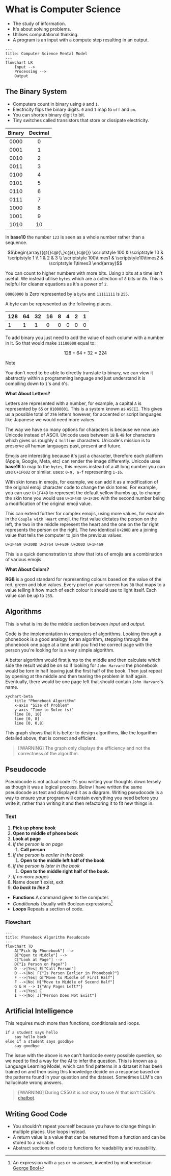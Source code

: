 # What is Computer Science

- The study of information.
- It's about solving problems.
- Utilises computational thinking.
- A program is an input with a compute step resulting in an output.

<section id="Mental Model" />

```mermaid
---
title: Computer Science Mental Model
---
flowchart LR
    Input -->
    Processing -->
    Output
```

## The Binary System

- Computers count in binary using `0` and `1`.
- Electricity flips the binary digits. `0` and `1` map to `off` and `on`.
- You can shorten binary digit to bit.
- Tiny switches called transistors that store or dissipate electricity.

<div align="center">

| Binary | Decimal |
| :----: | :-----: |
|  0000  |    0    |
|  0001  |    1    |
|  0010  |    2    |
|  0011  |    3    |
|  0100  |    4    |
|  0101  |    5    |
|  0110  |    6    |
|  0111  |    7    |
|  1000  |    8    |
|  1001  |    9    |
|  1010  |   10    |

</div>

In **base10**  the number `123` is seen as a whole number rather than a sequence.

```math
\begin{array}{@{}c@{\,}c@{\,}c@{}}
\scriptstyle 100 & \scriptstyle 10 & \scriptstyle 1 \\
1 & 2 & 3 \\
\scriptstyle 100\times1 &
\scriptstyle10\times2 & \scriptstyle 1\times3
\end{array}
```

You can count to higher numbers with more bits. Using `3` bits at a time isn't
useful. We instead utilise `bytes` which are a collection of `8` bits or `8b`.
This is helpful for cleaner equations as it's a power of `2`.

`00000000` is Zero represented by a `byte` and `11111111` is `255`.

A byte can be represented as the following places.

| 128 | 64  | 32  | 16  | 8   | 4   | 2   | 1   |
| --- | --- | --- | --- | --- | --- | --- | --- |
| 1   | 1   | 1   | 0   | 0   | 0   | 0   | 0   |

To add binary you just need to add the value of each column with a number in it.
So that would make `11100000` equal to:

```math
128 + 64 + 32 = 224
```

> [!NOTE] 
> You don't need to be able to directly translate to binary, we can view it abstractly within a programming language and just understand it is compiling down to `1`'s and `0`'s.

**What About Letters?**

Letters are represented with a number, for example, a capital `A` is represented
by `65` or `01000001`. This is a system known as `ASCII`. This gives us a
possible total of `256` letters however, for accented or script languages like
Japanese we would need more values.

The way we have so many options for characters is because we now use Unicode
instead of ASCII. Unicode uses between `1B` & `4B` for characters which gives us
roughly `4 billion` characters. Unicode's mission is to preserve all human
languages past, present and future.

Emojis are interesting because it's just a character, therefore each platform
(Apple, Google, Meta, etc) can render the image differently. Unicode uses
**base16** to map to the `bytes`, this means instead of a `4B` long number you
can use `U+1F602` or similar. uses: `0-9, a-f` representing `1-16`.

With skin tones in emojis, for example, we can add it as a modification of the
original emoji character code to change the skin tones. For example, you can use
`U+1F44D` to represent the default yellow thumbs up, to change the skin tone you
would use `U+1F44D U+1F3FD` with the second number being a modification of the
original emoji value.

This can extend further for complex emojis, using more values, for example in
the `Couple with Heart` emoji, the first value dictates the person on the left,
the two in the middle represent the heart and the one on the far right
represents the person on the right. The two identical `U+200D` are a joining
value that tells the computer to join the previous values.

```Couple with a Heart Emoji
U+1F469 U+200D U+2764 U+FE0F U+200D U+1F469
```

This is a quick demonstration to show that lots of emojis are a combination of
various emojis.

**What About Colors?**

**RGB** is a good standard for representing colours based on the value of the
red, green and blue values. Every pixel on your screen has `3B` that maps to a
value telling it how much of each colour it should use to light itself. Each
value can be up to `255`.

## Algorithms

This is what is inside the middle section between _input_ and _output_.

Code is the implementation in computers of algorithms. Looking through a
phonebook is a good analogy for an algorithm, stepping through the phonebook one
page at a time until you find the correct page with the person you're looking
for is a very simple algorithm.

A better algorithm would first jump to the middle and then calculate which side
the result would be on so if looking for `John Harvard` the phonebook would be
torn in half leaving just the first half of the book. Then just repeat by
opening at the middle and then tearing the problem in half again. Eventually,
there would be one page left that should contain `John Harvard`'s name.

```mermaid
xychart-beta
    title "Phonebook Algorithm"
    x-axis "Size of Problem"
    y-axis "Time to Solve (s)"
    line [0, 10]
    line [0, 8]
    line [0, 0.8]
```

This graph shows that it is better to design algorithms, like the logarithm
detailed above, that is correct and efficient.

> [!WARNING] The graph only displays the efficiency and not the correctness of
> the algorithm.

## Pseudocode

Pseudocode is not actual code it's you writing your thoughts down tersely as
though it was a logical process. Below I have written the same pseudocode as
text and displayed it as a diagram. Writing pseudocode is a way to ensure
your program will contain everything you need before you write it, rather than
writing it and then refactoring it to fit new things in.

### Text

1. **Pick up phone book**
2. **Open to middle of phone book**
3. **Look at page**
4. _If the person is on page_
   1. **Call person**
5. _If the person is earlier in the book_
   1. **Open to the middle left half of the book**
6. _If the person is later in the book_
   1. **Open to the middle right half of the book.**
7. _If no more pages_
8. Name doesn't exist, exit
9. **_Go back to line 3_**

- **Functions** A command given to the computer.
- _Conditionals_ Usually with Boolean expressions[^1]
- **_Loops_** Repeats a section of code.

### Flowchart

```mermaid
---
title: Phonebook Algorithm Pseudocode
---
flowchart TD
    A["Pick Up Phonebook"] -->
    B["Open to Middle"] -->
    C["Look at Page"] -->
    D{"Is Person on Page?"}
    D -->|Yes| E["Call Person"]
    D -->|No| F{"Is Person Earlier in Phonebook?"}
    F -->|Yes| G["Move to Middle of First Half"]
    F -->|No| H["Move to Middle of Second Half"]
    G & H --> I{"Any Pages Left?"}
    I -->|Yes| C
    I -->|No| J["Person Does Not Exist"]
```

## Artificial Intelligence

This requires much more than functions, conditionals and loops.

```Chatbot Pseudocode
if a student says hello
    say hello back
else if a student says goodbye
    say goodbye
```

The issue with the above is we can't hardcode every possible question, so
we need to find a way for the AI to infer the question. This
is known as a Language Learning Model, which can find patterns in a dataset
it has been trained on and then using this knowledge decide on a response based on the patterns found in
your question and the dataset. Sometimes LLM's can hallucinate wrong answers.

> [!WARNING] During CS50 it is not okay to use AI that isn't CS50's
> [chatbot](https://cs50.ai).

## Writing Good Code

- You shouldn't repeat yourself because you have to change things in multiple
  places. Use loops instead.
- A return value is a value that can be returned from a function and can be
  stored to a variable.
- Abstract sections of code to functions for readability and reusability.

[^1]:
    An expression with a `yes` or `no` answer, invented by mathemetician
    [George Bool](https://en.wikipedia.org/wiki/George_Boole)
